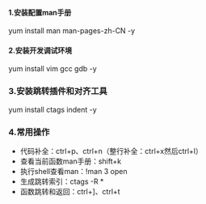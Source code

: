 ####  1.安装配置man手册
yum install man  man-pages-zh-CN -y

####  2.安装开发调试环境
yum install vim gcc gdb -y

### 3.安装跳转插件和对齐工具
yum install ctags indent -y

### 4.常用操作
* 代码补全：ctrl+p、ctrl+n（整行补全：ctrl+x然后ctrl+l）
* 查看当前函数man手册：shift+k
* 执行shell查看man：!man 3 open
* 生成跳转索引：ctags -R *
* 函数跳转和返回：ctrl+]、ctrl+t
